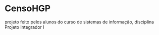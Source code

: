 # CensoHGP
projeto feito pelos alunos do curso de sistemas de informação, disciplina Projeto Integrador I
